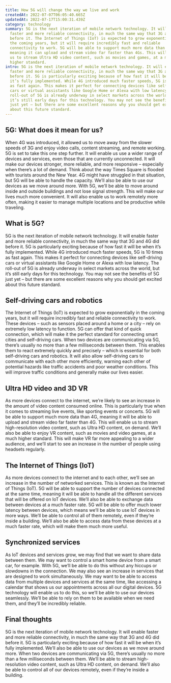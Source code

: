 ```yaml
---
title: How 5G will change the way we live and work
createdAt: 2022-07-07T06:05:40.665Z
updatedAt: 2022-07-17T15:00:31.439Z
category: technology
summary: 5G is the next iteration of mobile network technology. It will enable
  faster and more reliable connectivity, in much the same way that 3G and 4G did
  before it. The Internet of Things (IoT) is expected to grow exponentially in
  the coming years, but it will require incredibly fast and reliable
  connectivity to work. 5G will be able to support much more data than 4G,
  meaning it can upload and stream video far faster than 4Gs. This will enable
  us to stream Ultra HD video content, such as movies and games, at a much
  higher standard.
intro: 5G is the next iteration of mobile network technology. It will enable
  faster and more reliable connectivity, in much the same way that 3G and 4G did
  before it. 5G is particularly exciting because of how fast it will be when
  it’s fully implemented. While 4G introduced much faster speeds, 5G is 10 times
  as fast again. This makes it perfect for connecting devices like self-driving
  cars or virtual assistants like Google Home or Alexa with low latency. The
  roll-out of 5G is already underway in select markets across the world, but
  it’s still early days for this technology. You may not see the benefits of 5G
  just yet – but there are some excellent reasons why you should get excited
  about this future standard.
---
```


## 5G: What does it mean for us?

When 4G was introduced, it allowed us to move away from the slower speeds of 3G and enjoy video calls, content streaming, and remote working. 5G is set to take this one step further. It will enable us use a wider range of devices and services, even those that are currently unconnected. It will make our devices stronger, more reliable, and more responsive – especially when there’s a lot of demand. Think about the way Times Square is flooded with tourists around the New Year. 4G might have struggled in that situation, but 5G will be able to handle the capacity. We’ll also be able to use our devices as we move around more. With 5G, we’ll be able to move around inside and outside buildings and not lose signal strength. This will make our lives much more convenient. It will also enable us to work remotely more often, making it easier to manage multiple locations and be productive while traveling.

## What is 5G?

5G is the next iteration of mobile network technology. It will enable faster and more reliable connectivity, in much the same way that 3G and 4G did before it. 5G is particularly exciting because of how fast it will be when it’s fully implemented. While 4G introduced much faster speeds, 5G is 10 times as fast again. This makes it perfect for connecting devices like self-driving cars or virtual assistants like Google Home or Alexa with low latency. The roll-out of 5G is already underway in select markets across the world, but it’s still early days for this technology. You may not see the benefits of 5G just yet – but there are some excellent reasons why you should get excited about this future standard.

## Self-driving cars and robotics

The Internet of Things (IoT) is expected to grow exponentially in the coming years, but it will require incredibly fast and reliable connectivity to work. These devices – such as sensors placed around a home or a city – rely on extremely low latency to function. 5G can offer that kind of quick connection, which will make it the perfect standard for connecting smart cities and self-driving cars. When two devices are communicating via 5G, there’s usually no more than a few milliseconds between them. This enables them to react extremely quickly and precisely – which is essential for both self-driving cars and robotics. It will also allow self-driving cars to communicate with each other more efficiently, warning each other of potential hazards like traffic accidents and poor weather conditions. This will improve traffic conditions and generally make our lives easier.

## Ultra HD video and 3D VR

As more devices connect to the internet, we’re likely to see an increase in the amount of video content consumed online. This is particularly true when it comes to streaming live events, like sporting events or concerts. 5G will be able to support much more data than 4G, meaning it will be able to upload and stream video far faster than 4G. This will enable us to stream high-resolution video content, such as Ultra HD content, on demand. We’ll also be able to enjoy VR content, such as movies and video games, at a much higher standard. This will make VR far more appealing to a wider audience, and we’ll start to see an increase in the number of people using headsets regularly.

## The Internet of Things (IoT)

As more devices connect to the internet and to each other, we’ll see an increase in the number of networked services. This is known as the Internet of Things (IoT). 5G will be able to support the number of devices connected at the same time, meaning it will be able to handle all the different services that will be offered on IoT devices. We’ll also be able to exchange data between devices at a much faster rate. 5G will be able to offer much lower latency between devices, which means we’ll be able to use IoT devices in more ways. We’ll be able to control all of them remotely, even if they’re inside a building. We’ll also be able to access data from these devices at a much faster rate, which will make them much more useful.

## Synchronized services

As IoT devices and services grow, we may find that we want to share data between them. We may want to control a smart home device from a smart car, for example. With 5G, we’ll be able to do this without any hiccups or slowdowns in the connection. We may also see an increase in services that are designed to work simultaneously. We may want to be able to access data from multiple devices and services at the same time, like accessing a calendar that shows us our appointments across all our digital devices. 5G technology will enable us to do this, so we’ll be able to use our devices seamlessly. We’ll be able to rely on them to be available when we need them, and they’ll be incredibly reliable.

## Final thoughts

5G is the next iteration of mobile network technology. It will enable faster and more reliable connectivity, in much the same way that 3G and 4G did before it. 5G is particularly exciting because of how fast it will be when it’s fully implemented. We’ll also be able to use our devices as we move around more. When two devices are communicating via 5G, there’s usually no more than a few milliseconds between them. We’ll be able to stream high-resolution video content, such as Ultra HD content, on demand. We’ll also be able to control all of our devices remotely, even if they’re inside a building.
